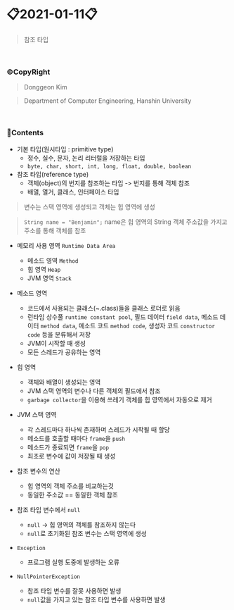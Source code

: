 # 📋2021-01-11📋
> 참조 타입

<br>

### ©CopyRight

> Donggeon Kim

> Department of Computer Engineering, Hanshin University

<br>

### 📒Contents

- 기본 타입(원시타입 : primitive type)
	+ 정수, 실수, 문자, 논리 리터럴을 저장하는 타입
	+ `byte, char, short, int, long, float, double, boolean`
- 참조 타입(reference type)
	+ 객체(object)의 번지를 참조하는 타입 -> 번지를 통해 객체 참조
	+ 배열, 열거, 클래스, 인터페이스 타입

> 변수는 스택 영역에 생성되고 객체는 힙 영역에 생성

> `String name = "Benjamin";` name은 힙 영역의 String 객체 주소값을 가지고 주소를 통해 객체를 참조

- 메모리 사용 영역 `Runtime Data Area`
	+ 메소드 영역 `Method`
	+ 힙 영역 `Heap`
	+ JVM 영역 `Stack`

- 메소드 영역
	+ 코드에서 사용되는 클래스(~.class)들을 클래스 로더로 읽음
	+ 런타임 상수풀 `runtime constant pool`, 필드 데이터 `field data`, 메소드 데이터 `method data`, 메소드 코드 `method code`, 생성자 코드 `constructor code` 등을 분류해서 저장
	+ JVM이 시작할 때 생성
	+ 모든 스레드가 공유하는 영역

- 힙 영역
	+ 객체와 배열이 생성되는 영역
	+ JVM 스택 영역의 변수나 다른 객체의 필드에서 참조
	+ `garbage collector`을 이용해 쓰레기 객체를 힙 영역에서 자동으로 제거

- JVM 스택 영역
	+ 각 스레드마다 하나씩 존재하며 스레드가 시작될 때 할당
	+ 메소드를 호출할 때마다 `frame`을 `push`
	+ 메소드가 종료되면 `frame`을 `pop`
	+ 최초로 변수에 값이 저장될 때 생성

- 참조 변수의 연산
	+ 힙 영역의 객체 주소를 비교하는것
	+ 동일한 주소값 == 동일한 객체 참조

- 참조 타입 변수에서 `null`
	+ `null` -> 힙 영역의 객체를 참조하지 않는다
	+ `null`로 초기화된 참조 변수는 스택 영역에 생성

- `Exception`
	+ 프로그램 실행 도중에 발생하는 오류

- `NullPointerException`
	+ 참조 타입 변수를 잘못 사용하면 발생
	+ `null`값을 가지고 있는 참조 타입 변수를 사용하면 발생